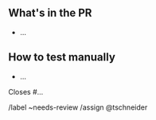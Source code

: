 ## What's in the PR
* ...

## How to test manually
* ...

Closes #...

/label ~needs-review
/assign @tschneider